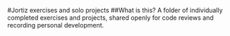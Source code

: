 #Jortiz exercises and solo projects
##What is this?
A folder of individually completed exercises and projects, shared openly for code reviews and recording personal development.
